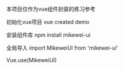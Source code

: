 本项目仅作为vue组件封装的练习参考

初始化vue项目
   vue created demo

安装组件库
   npm install mikewei-ui

全局导入
   import MikeweiUI from 'mikewei-ui'

   Vue.use(MikeweiUI)

